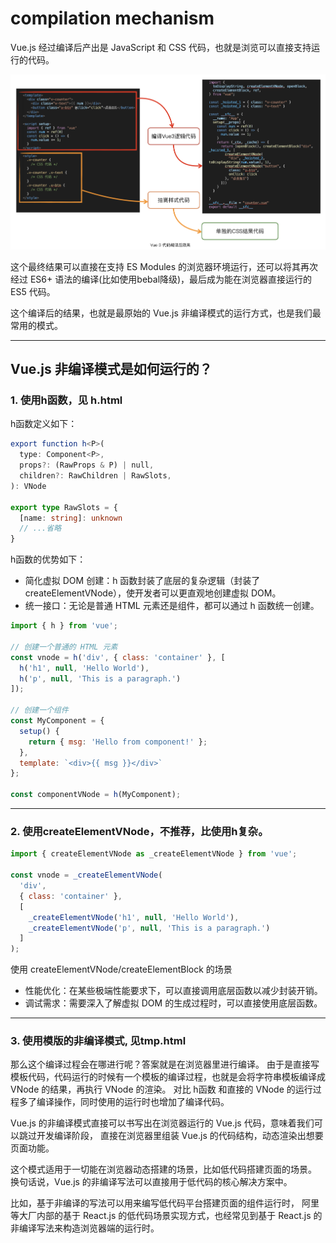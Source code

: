 # compilation mechanism
Vue.js 经过编译后产出是 JavaScript 和 CSS 代码，也就是浏览可以直接支持运行的代码。

<img src="Vue3编译结果.webp" />

这个最终结果可以直接在支持 ES Modules 的浏览器环境运行，还可以将其再次经过 ES6+ 语法的编译(比如使用bebal降级)，最后成为能在浏览器直接运行的 ES5 代码。

这个编译后的结果，也就是最原始的 Vue.js 非编译模式的运行方式，也是我们最常用的模式。

---

## Vue.js 非编译模式是如何运行的？
### 1. 使用h函数，见 h.html

h函数定义如下：
```ts
export function h<P>(
  type: Component<P>,
  props?: (RawProps & P) | null,
  children?: RawChildren | RawSlots,
): VNode

export type RawSlots = {
  [name: string]: unknown
  // ...省略
}
```
h函数的优势如下：
- 简化虚拟 DOM 创建：h 函数封装了底层的复杂逻辑（封装了 createElementVNode），使开发者可以更直观地创建虚拟 DOM。
- 统一接口：无论是普通 HTML 元素还是组件，都可以通过 h 函数统一创建。

```js
import { h } from 'vue';

// 创建一个普通的 HTML 元素
const vnode = h('div', { class: 'container' }, [
  h('h1', null, 'Hello World'),
  h('p', null, 'This is a paragraph.')
]);

// 创建一个组件
const MyComponent = {
  setup() {
    return { msg: 'Hello from component!' };
  },
  template: `<div>{{ msg }}</div>`
};

const componentVNode = h(MyComponent);
```

---

### 2. 使用createElementVNode，不推荐，比使用h复杂。
```js
import { createElementVNode as _createElementVNode } from 'vue';

const vnode = _createElementVNode(
  'div',
  { class: 'container' },
  [
    _createElementVNode('h1', null, 'Hello World'),
    _createElementVNode('p', null, 'This is a paragraph.')
  ]
);
```

使用 createElementVNode/createElementBlock 的场景
- 性能优化：在某些极端性能要求下，可以直接调用底层函数以减少封装开销。
- 调试需求：需要深入了解虚拟 DOM 的生成过程时，可以直接使用底层函数。

---

### 3. 使用模版的非编译模式, 见tmp.html

那么这个编译过程会在哪进行呢？答案就是在浏览器里进行编译。
由于是直接写模板代码，代码运行的时候有一个模板的编译过程，也就是会将字符串模板编译成 VNode 的结果，再执行 VNode 的渲染。
对比 h函数 和直接的 VNode 的运行过程多了编译操作，同时使用的运行时也增加了编译代码。

Vue.js 的非编译模式直接可以书写出在浏览器运行的 Vue.js 代码，意味着我们可以跳过开发编译阶段，
直接在浏览器里组装 Vue.js 的代码结构，动态渲染出想要页面功能。

这个模式适用于一切能在浏览器动态搭建的场景，比如低代码搭建页面的场景。
换句话说，Vue.js 的非编译写法可以直接用于低代码的核心解决方案中。

比如，基于非编译的写法可以用来编写低代码平台搭建页面的组件运行时，
阿里等大厂内部的基于 React.js 的低代码场景实现方式，也经常见到基于 React.js 的非编译写法来构造浏览器端的运行时。